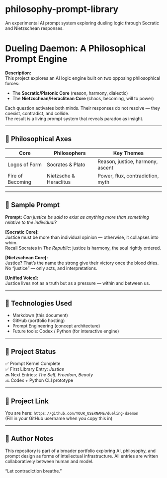 # philosophy-prompt-library
An experimental AI prompt system exploring dueling logic through Socratic and Nietzschean responses.

# Dueling Daemon: A Philosophical Prompt Engine

**Description:**  
This project explores an AI logic engine built on two opposing philosophical forces:  
- The **Socratic/Platonic Core** (reason, harmony, dialectic)  
- The **Nietzschean/Heraclitean Core** (chaos, becoming, will to power)  

Each question activates both minds. Their responses do not resolve — they coexist, contradict, and collide.  
The result is a living prompt system that reveals paradox as insight.

---

## 🧠 Philosophical Axes

| Core | Philosophers | Key Themes |
|------|--------------|------------|
| Logos of Form | Socrates & Plato | Reason, justice, harmony, ascent |
| Fire of Becoming | Nietzsche & Heraclitus | Power, flux, contradiction, myth |

---

## 📜 Sample Prompt

**Prompt:** *Can justice be said to exist as anything more than something relative to the individual?*

**[Socratic Core]:**  
Justice must be more than individual opinion — otherwise, it collapses into whim.  
Recall Socrates in *The Republic*: justice is harmony, the soul rightly ordered.

**[Nietzschean Core]:**  
Justice? That’s the name the strong give their victory once the blood dries.  
No “justice” — only acts, and interpretations.

**[Unified Voice]:**  
Justice lives not as a truth but as a pressure — within and between us.

---

## 🔧 Technologies Used

- Markdown (this document)
- GitHub (portfolio hosting)
- Prompt Engineering (concept architecture)
- Future tools: Codex / Python (for interactive engine)

---

## 📁 Project Status

✅ Prompt Kernel Complete  
✅ First Library Entry: *Justice*  
🔜 Next Entries: *The Self*, *Freedom*, *Beauty*  
🔜 Codex + Python CLI prototype

---

## 📎 Project Link

You are here: `https://github.com/YOUR_USERNAME/dueling-daemon`  
(Fill in your GitHub username when you copy this in)

---

## 📝 Author Notes

This repository is part of a broader portfolio exploring AI, philosophy, and prompt design as forms of intellectual infrastructure. All entries are written collaboratively between human and model.

“Let contradiction breathe.”
